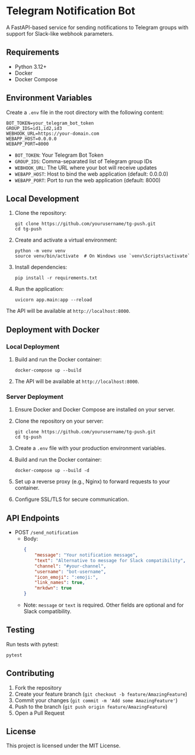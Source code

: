 # Telegram Notification Bot

A FastAPI-based service for sending notifications to Telegram groups with support for Slack-like webhook parameters.

## Requirements

- Python 3.12+
- Docker
- Docker Compose

## Environment Variables

Create a `.env` file in the root directory with the following content:

```
BOT_TOKEN=your_telegram_bot_token
GROUP_IDS=id1,id2,id3
WEBHOOK_URL=https://your-domain.com
WEBAPP_HOST=0.0.0.0
WEBAPP_PORT=8000
```

- `BOT_TOKEN`: Your Telegram Bot Token
- `GROUP_IDS`: Comma-separated list of Telegram group IDs
- `WEBHOOK_URL`: The URL where your bot will receive updates
- `WEBAPP_HOST`: Host to bind the web application (default: 0.0.0.0)
- `WEBAPP_PORT`: Port to run the web application (default: 8000)

## Local Development

1. Clone the repository:

   ```
   git clone https://github.com/yourusername/tg-push.git
   cd tg-push
   ```

2. Create and activate a virtual environment:

   ```
   python -m venv venv
   source venv/bin/activate  # On Windows use `venv\Scripts\activate`
   ```

3. Install dependencies:

   ```
   pip install -r requirements.txt
   ```

4. Run the application:
   ```
   uvicorn app.main:app --reload
   ```

The API will be available at `http://localhost:8000`.

## Deployment with Docker

### Local Deployment

1. Build and run the Docker container:

   ```
   docker-compose up --build
   ```

2. The API will be available at `http://localhost:8000`.

### Server Deployment

1. Ensure Docker and Docker Compose are installed on your server.

2. Clone the repository on your server:

   ```
   git clone https://github.com/yourusername/tg-push.git
   cd tg-push
   ```

3. Create a `.env` file with your production environment variables.

4. Build and run the Docker container:

   ```
   docker-compose up --build -d
   ```

5. Set up a reverse proxy (e.g., Nginx) to forward requests to your container.

6. Configure SSL/TLS for secure communication.

## API Endpoints

- POST `/send_notification`
  - Body:
    ```json
    {
    	"message": "Your notification message",
    	"text": "Alternative to message for Slack compatibility",
    	"channel": "#your-channel",
    	"username": "bot-username",
    	"icon_emoji": ":emoji:",
    	"link_names": true,
    	"mrkdwn": true
    }
    ```
  - Note: `message` or `text` is required. Other fields are optional and for Slack compatibility.

## Testing

Run tests with pytest:

```
pytest
```

## Contributing

1. Fork the repository
2. Create your feature branch (`git checkout -b feature/AmazingFeature`)
3. Commit your changes (`git commit -m 'Add some AmazingFeature'`)
4. Push to the branch (`git push origin feature/AmazingFeature`)
5. Open a Pull Request

## License

This project is licensed under the MIT License.
